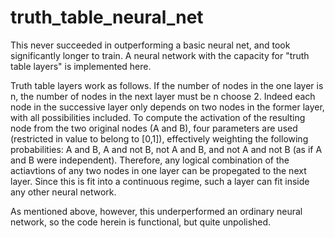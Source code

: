 # truth_table_neural_net
This never succeeded in outperforming a basic neural net, and took significantly longer to train. A neural network with the capacity for "truth table layers" is implemented here. 

Truth table layers work as follows. If the number of nodes in the one layer is n, the number of nodes in the next layer must be n choose 2. Indeed each node in the successive layer only depends on two nodes in the former layer, with all possibilities included. To compute the activation of the resulting node from the two original nodes (A and B), four parameters are used (restricted in value to belong to [0,1]), effectively weighting the following probabilities: A and B, A and not B, not A and B, and not A and not B (as if A and B were independent). Therefore, any logical combination of the actiavtions of any two nodes in one layer can be propegated to the next layer. Since this is fit into a continuous regime, such a layer can fit inside any other neural network.

As mentioned above, however, this underperformed an ordinary neural network, so the code herein is functional, but quite unpolished.
